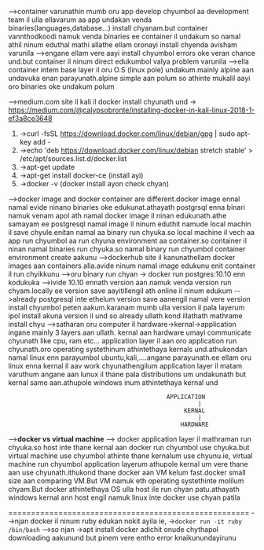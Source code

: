 -->container varunathin mumb oru app develop chyumbol aa development team il ulla ellavarum aa app undakan venda binaries(languages,database...) install chyanam.but container vannthodkoodi namuk venda binaries ee container il undakum so namal athil ninum eduthal mathi allathe ellam oronayi install chyenda avisham varunila
-->engane ellam vere aayi install chyumbol errors oke veran chance und.but container il ninum direct edukumbol valya problem varunila
-->ella container intem base layer il oru O.S (linux pole) undakum.mainly alpine aan undavuka enan parayunath.alpine simple aan polum so athinte mukalil aayi oro binaries oke undakum polum

-->medium.com site il kali il docker install chyunath und -> https://medium.com/@calypsobronte/installing-docker-in-kali-linux-2018-1-ef3a8ce3648

1) ->curl -fsSL https://download.docker.com/linux/debian/gpg | sudo apt-key add -
2) ->echo 'deb https://download.docker.com/linux/debian stretch stable' > /etc/apt/sources.list.d/docker.list
3) ->apt-get update
4) ->apt-get install docker-ce          (install ayi)
5) ->docker -v                     (docker install ayon check chyan)


-->docker image and docker container are different.docker image ennal namal evide ninano binaries oke edukunat.athayath postgrsql enna binari namuk venam apol ath namal docker image il ninan edukunath.athe samayam ee postgresql namal image il ninum eduthit namude local machin il save chyule.enitan namal aa binary run chyuka.so local machine il vech aa app run chyumbol aa run chyuna environment aa container.so container il ninan namal binaries run chyuka.so namal binary run chyumbol container environment create aakunu
-->dockerhub site il kanunathellam docker images aan containers alla.avide ninum namal image edukunu enit container il run chyikkunu
-->oru binary run chyan -> docker run postgres:10.10   enn kodukuka
-->ivide 10.10 ennath version aan.namuk venda version run chyam.locally ee version save aayitillengil ath online il ninum edukum
-->already postgresql inte ethelum version save aanengil namal vere version install chyumbol peten aakum.karanam mumb ulla version il pala layerum ipol install akuna version il und so already ullath kond illathath mathrame install chyu
-->satharan oru computer il hardware->kernal->application  ingane mainly 3 layers aan ullath. kernal aan hardware umayi communicate chyunath like cpu, ram etc... application layer il aan oro application run chyunath.oro operating systethinum athintethaya kernals und.athukondan namal linux enn parayumbol ubuntu,kali,....angane parayunath.ee ellam oru linux enna kernal il aav work chyunathengilum application layer il matam varuthum angane aan lunux il thane pala distributions um undakunath but kernal same aan.athupole windows inum athintethaya kernal und

                                                 APPLICATION
                                                          |
	                                                  KERNAL
	                                                      |
	                                                 HARDWARE
-->**docker vs virtual machine** --> docker application layer il mathraman run chyuka.so host inte thane kernal aan docker run chyumbol use chyuka.but virtual machine use chyumbol athinte thane kernalum use chyunu.ie, virtual machine run chyumbol application layerum athupole kernal um vere thane aan use chyunath.ithukond thane docker aan VM kelum fast.docker small size aan comparing VM.But VM namuk eth operating systethinte molilum chyam.But docker athintethaya OS ulla host ile run chyan patu.athayath windows kernal ann host engil namuk linux inte docker use chyan patila

=====================================================
-->njan docker il ninum ruby edukan nokit ayila ie,
->`docker run -it ruby /bin/bash`
-->so njan ->apt install docker adichit onude chythapol downloading aakunund but pinem vere entho error knaikunundayirunu